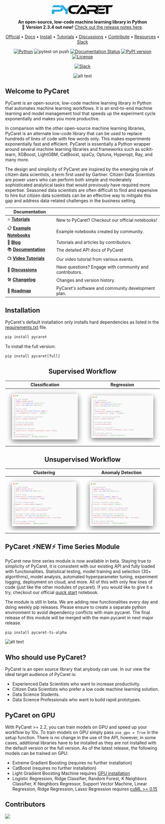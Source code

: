 <div align="center">
  
<img src="logo.png" alt="drawing" width="200"/>

**An open-source, low-code machine learning library in Python** </br>
:rocket: **Version 2.3.4 out now!** [Check out the release notes here](https://github.com/pycaret/pycaret/releases).
  
<p align="center">
  <a href="https://www.pycaret.org">Official</a> •
  <a href="https://pycaret.readthedocs.io/en/latest/index.html">Docs</a> •
  <a href="https://pycaret.readthedocs.io/en/latest/installation.html">Install</a> •
  <a href="https://github.com/pycaret/pycaret/tree/master/tutorials">Tutorials</a> •
  <a href="https://github.com/pycaret/pycaret/discussions">Discussions</a> •
  <a href="https://pycaret.readthedocs.io/en/latest/contribute.html">Contribute</a> •
  <a href="https://github.com/pycaret/pycaret/tree/master/resources">Resources</a> •
  <a href="https://join.slack.com/t/pycaret/shared_invite/zt-row9phbm-BoJdEVPYnGf7_NxNBP307w">Slack</a>

</p>

[![Python](https://img.shields.io/badge/Python-3.6%20%7C%203.7%20%7C%203.8-blue)](https://badge.fury.io/py/pycaret) 
![pytest on push](https://github.com/pycaret/pycaret/workflows/pytest%20on%20push/badge.svg) 
[![Documentation Status](https://readthedocs.org/projects/pip/badge/?version=stable)](http://pip.pypa.io/en/stable/?badge=stable) 
[![PyPI version](https://badge.fury.io/py/pycaret.svg)](https://badge.fury.io/py/pycaret) 
[![License](https://img.shields.io/pypi/l/ansicolortags.svg)](https://img.shields.io/pypi/l/ansicolortags.svg) 
<!-- [![Git count](http://hits.dwyl.com/pycaret/pycaret/pycaret.svg)](http://hits.dwyl.com/pycaret/pycaret/pycaret) -->
[![Slack](https://img.shields.io/badge/slack-chat-green.svg?logo=slack)](https://join.slack.com/t/pycaret/shared_invite/zt-row9phbm-BoJdEVPYnGf7_NxNBP307w)

![alt text](https://github.com/pycaret/pycaret/blob/master/quick_start.gif)

<div align="left">
  
## Welcome to PyCaret
PyCaret is an open-source, low-code machine learning library in Python that automates machine learning workflows. It is an end-to-end machine learning and model management tool that speeds up the experiment cycle exponentially and makes you more productive.

In comparison with the other open-source machine learning libraries, PyCaret is an alternate low-code library that can be used to replace hundreds of lines of code with few words only. This makes experiments exponentially fast and efficient. PyCaret is essentially a Python wrapper around several machine learning libraries and frameworks such as scikit-learn, XGBoost, LightGBM, CatBoost, spaCy, Optuna, Hyperopt, Ray, and many more.

The design and simplicity of PyCaret are inspired by the emerging role of citizen data scientists, a term first used by Gartner. Citizen Data Scientists are power users who can perform both simple and moderately sophisticated analytical tasks that would previously have required more expertise. Seasoned data scientists are often difficult to find and expensive to hire but citizen data scientists can be an effective way to mitigate this gap and address data-related challenges in the business setting.

| Documentation              |                                                                |
| -------------------------- | -------------------------------------------------------------- |
| :star: **[Tutorials]**        | New to PyCaret? Checkout our official notebooks!            |
| :clipboard: **[Example Notebooks]** | Example notebooks created by community.               |
| :orange_book: **[Blog]** | Tutorials and articles by contributors.                      |
| :books: **[Documentation]**      | The detailed API docs of PyCaret                         |
| :tv: **[Video Tutorials]**            | Our video tutorial from various events.             |
| :loudspeaker: **[Discussions]**        | Have questions? Engage with community and contributors.|
| :hammer_and_wrench: **[Changelog]**          | Changes and version history.                 |
| :deciduous_tree: **[Roadmap]**          | PyCaret's software and community development plan.|
  
[tutorials]: https://github.com/pycaret/pycaret/tree/master/tutorials
[Example notebooks]: https://github.com/pycaret/pycaret/tree/master/examples
[Blog]: https://github.com/pycaret/pycaret/tree/master/resources
[Documentation]: https://pycaret.readthedocs.io/en/latest/index.html
[video tutorials]: https://www.youtube.com/channel/UCxA1YTYJ9BEeo50lxyI_B3g
[Discussions]: https://github.com/pycaret/pycaret/discussions
[changelog]: https://github.com/pycaret/pycaret/blob/master/CHANGELOG.md
[roadmap]: https://github.com/pycaret/pycaret/issues/1756
 
## Installation

PyCaret's default installation only installs hard dependencies as listed in the [requirements.txt](requirements.txt) file. 

```python
pip install pycaret
```
To install the full version:

```python
pip install pycaret[full]
```

<div align="center">

## Supervised Workflow
  
  Classification           |  Regression
:-------------------------:|:-------------------------:
![](pycaret_classification.png)  | ![](pycaret_regression.png)

 ## Unsupervised Workflow
  
  Clustering               |  Anomaly Detection
:-------------------------:|:-------------------------:
![](pycaret_clustering.png)  |  ![](pycaret_anomaly.png)  
  
<div align="left">

## PyCaret ⚡NEW⚡ Time Series Module
  
PyCaret new time series module is now available in beta. Staying true to simplicity of PyCaret, it is consistent with our existing API and fully loaded with functionalities. Statistical testing, model training and selection (30+ algorithms), model analysis, automated hyperparameter tuning, experiment logging, deployment on cloud, and more. All of this with only few lines of code (just like the other modules of pycaret). If you would like to give it a try, checkout our official [quick start](https://github.com/pycaret/pycaret/blob/time_series/time_series_101.ipynb) notebook.
  
The module is still in beta. We are adding new functionalities every day and doing weekly pip releases. Please ensure to create a separate python environment to avoid dependency conflicts with main pycaret. The final release of this module will be merged with the main pycaret in next major release.
  
 ```
 pip install pycaret-ts-alpha
 ```  

![alt text](pycaret_ts_quickdemo.gif)  

## Who should use PyCaret?
PyCaret is an open source library that anybody can use. In our view the ideal target audience of PyCaret is: <br />

- Experienced Data Scientists who want to increase productivity.
- Citizen Data Scientists who prefer a low code machine learning solution.
- Data Science Students.
- Data Science Professionals who want to build rapid prototypes.
  
## PyCaret on GPU
With PyCaret >= 2.2, you can train models on GPU and speed up your workflow by 10x. To train models on GPU simply pass `use_gpu = True` in the setup function. There is no change in the use of the API, however, in some cases, additional libraries have to be installed as they are not installed with the default version or the full version. As of the latest release, the following models can be trained on GPU:

- Extreme Gradient Boosting (requires no further installation)
- CatBoost (requires no further installation)
- Light Gradient Boosting Machine requires [GPU installation](https://lightgbm.readthedocs.io/en/latest/GPU-Tutorial.html)
- Logistic Regression, Ridge Classifier, Random Forest, K Neighbors Classifier, K Neighbors Regressor, Support Vector Machine, Linear Regression, Ridge Regression, Lasso Regression requires [cuML >= 0.15](https://github.com/rapidsai/cuml)


## Contributors
<a href="https://github.com/pycaret/pycaret/graphs/contributors">
  <img src="https://contributors-img.web.app/image?repo=pycaret/pycaret" width = 500/>
</a>
